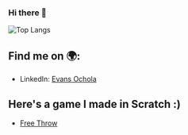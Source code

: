 ### Hi there 👋

<!--
**Joelevans/Joelevans** is a ✨ _special_ ✨ repository because its `README.md` (this file) appears on your GitHub profile.


- 🔭 I’m currently working on ...
- 🌱 I’m currently learning ..
- 👯 I’m looking to collaborate on ...
- 🤔 I’m looking for help with ...
- 💬 Ask me about ...
- 📫 How to reach me: ...
- 😄 Pronouns: ...
- ⚡ Fun fact: ...
-->

<!--
### Github Stats
![Evans' Github Stats](https://github-readme-stats.vercel.app/api?username=Joelevans&show_icons=true&theme=cobalt)
-->

![Top Langs](https://github-readme-stats.vercel.app/api/top-langs/?username=Joelevans&layout=compact&theme=dracula)

## Find me on :earth_africa::
- LinkedIn: [Evans Ochola](https://www.linkedin.com/in/ocholaevans/)

## Here's a game I made in Scratch :)
- [Free Throw](https://scratch.mit.edu/projects/488217340)
